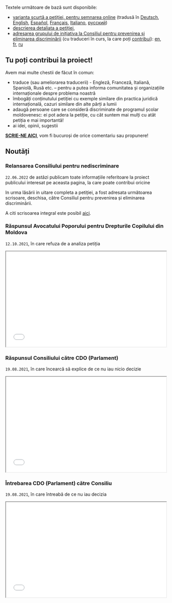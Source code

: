 Textele următoare de bază sunt disponibile:  

- [varianta scurtă a petiției, pentru semnarea online](https://www.petitieonline.com/history-md) (tradusă în [Deutsch](https://www.petitionen.com/history-md), [English](https://www.petitions.net/history-md), [Español](https://www.peticiones.net/history-md), [Français](https://www.petitionenligne.com/history-md), [Italiano](https://www.petizioni.com/history-md), [русский](https://ru.petitions.net/history-md))
- [descrierea detaliata a petiției](/istoria/descriere), 
- [adresarea grupului de inițiativa la Consiliul pentru prevenirea și eliminarea discriminării](/istoria/egalitate-md) (cu traduceri în curs, la care poți [contribui](https://github.com/sdudnic/istoria)): [en](/istoria/egalitate-en), [fr](/istoria/egalitate-fr), [ru](/istoria/egalitate-ru)


## Tu poți contribui la proiect!

Avem mai multe chestii de făcut în comun: 
- traduce (sau ameliorarea traducerii) - Engleză, Franceză, Italiană, Spaniolă, Rusă etc. – pentru a putea informa comunitatea și organizațiile internaționale despre problema noastră 
- îmbogăți conținutului petiției cu exemple similare din practica juridică internațională, cazuri similare din alte părți a lumii
- adaugă persoane care se consideră discriminate de programul școlar moldovenesc: ei pot adera la petiție, cu cât suntem mai mulți cu atât petiția e mai importantă!
- ai idei, opinii, sugestii 

**[SCRIE-NE AICI][1]**, vom fi bucuroși de orice comentariu sau propunere!


## Noutăți

### Relansarea Consiliului pentru nediscriminare
`22.06.2022` de astâzi publicam toate informațiile referitoare la proiect publicului interesat pe aceasta pagina, la care poate contribui oricine 

In urma lăsării in uitare completa a petiției, a fost adresata următoarea scrisoare, deschisa, către Consiliul pentru prevenirea și eliminarea discriminării.

A citi scrisoarea integral este posibil [aici](/istoria/egalitate-22-06-2022). 

### Răspunsul Avocatului Poporului pentru Drepturile Copilului din Moldova 
`12.10.2021`, în care refuza de a analiza petiția
<iframe src="./assets/2021_10_12_AnswerOmbudsman.pdf#toolbar=0" width="100%" height="300"></iframe>

### Răspunsul Consiliului către CDO (Parlament)
`19.08.2021`, în care încearcă să explice de ce nu iau nicio decizie

<iframe src="./assets/2021_09_03_AnswerConsiliuToParl_03_1779.pdf#toolbar=0" width="100%" height="300"></iframe>

### Întrebarea CDO (Parlament) către Consiliu
`19.08.2021`, în care întreabă de ce nu iau decizia

<iframe src="./assets/2021_08_19_QuestionParlamentToConsiliu.pdf#toolbar=0" width="100%" height="300"></iframe>

[1]: https://github.com/sdudnic/istoria/discussions
